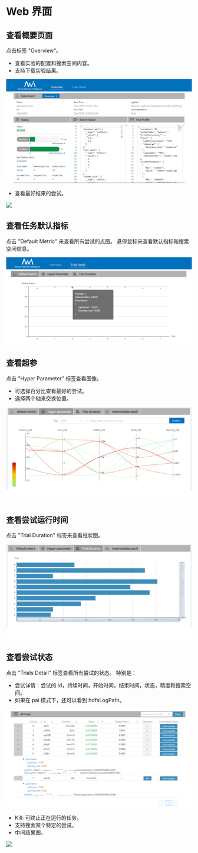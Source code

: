 # Web 界面

## 查看概要页面

点击标签 "Overview"。

* 查看实验的配置和搜索空间内容。
* 支持下载实验结果。

![](../../docs/img/over1.png)

* 查看最好结果的尝试。

![](../../docs/img/over2.png)

## 查看任务默认指标

点击 "Default Metric" 来查看所有尝试的点图。 悬停鼠标来查看默认指标和搜索空间信息。

![](../../docs/img/accuracy.png)

## 查看超参

点击 "Hyper Parameter" 标签查看图像。

* 可选择百分比查看最好的尝试。
* 选择两个轴来交换位置。

![](../../docs/img/hyperPara.png)

## 查看尝试运行时间

点击 "Trial Duration" 标签来查看柱状图。

![](../../docs/img/trial_duration.png)

## 查看尝试状态

点击 "Trials Detail" 标签查看所有尝试的状态。 特别是：

* 尝试详情：尝试的 id，持续时间，开始时间，结束时间，状态，精度和搜索空间。
* 如果在 pai 模式下，还可以看到 hdfsLogPath。

![](../../docs/img/table_openrow.png)

* Kill: 可终止正在运行的任务。
* 支持搜索某个特定的尝试。
* 中间结果图。

![](../../docs/img/intermediate.png)
